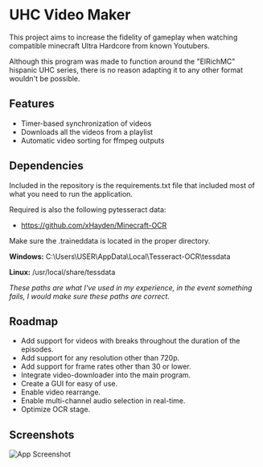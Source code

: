 
# UHC Video Maker

This project aims to increase the fidelity of gameplay when watching compatible minecraft Ultra Hardcore from known Youtubers.

Although this program was made to function around the "ElRichMC" hispanic UHC series, there is no reason adapting it to any other format wouldn't be possible.

## Features

- Timer-based synchronization of videos
- Downloads all the videos from a playlist
- Automatic video sorting for ffmpeg outputs

## Dependencies

Included in the repository is the requirements.txt file that included most of what you need to run the application.

Required is also the following pytesseract data:

- https://github.com/xHayden/Minecraft-OCR

Make sure the .traineddata is located in the proper directory.

**Windows:** C:\Users\USER\AppData\Local\Tesseract-OCR\tessdata

**Linux:** /usr/local/share/tessdata

*These paths are what I've used in my experience, in the event something fails, I would make sure these paths are correct.*

## Roadmap

- Add support for videos with breaks throughout the duration of the episodes.
- Add support for any resolution other than 720p.
- Add support for frame rates other than 30 or lower.
- Integrate video-downloader into the main program.
- Create a GUI for easy of use.
- Enable video rearrange.
- Enable multi-channel audio selection in real-time.
- Optimize OCR stage.

## Screenshots

![App Screenshot](Screenshots/image_demo.png)

